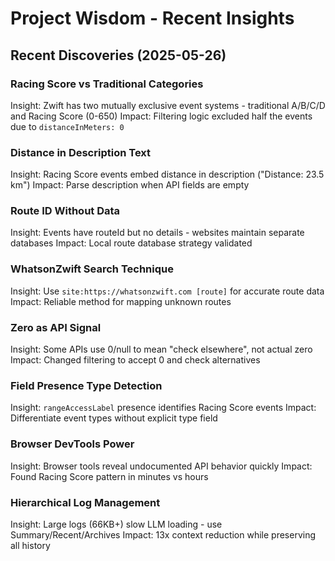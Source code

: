 # Project Wisdom - Recent Insights

## Recent Discoveries (2025-05-26)

### Racing Score vs Traditional Categories
Insight: Zwift has two mutually exclusive event systems - traditional A/B/C/D and Racing Score (0-650)
Impact: Filtering logic excluded half the events due to `distanceInMeters: 0`

### Distance in Description Text
Insight: Racing Score events embed distance in description ("Distance: 23.5 km")
Impact: Parse description when API fields are empty

### Route ID Without Data
Insight: Events have routeId but no details - websites maintain separate databases
Impact: Local route database strategy validated

### WhatsonZwift Search Technique
Insight: Use `site:https://whatsonzwift.com [route]` for accurate route data
Impact: Reliable method for mapping unknown routes

### Zero as API Signal
Insight: Some APIs use 0/null to mean "check elsewhere", not actual zero
Impact: Changed filtering to accept 0 and check alternatives

### Field Presence Type Detection
Insight: `rangeAccessLabel` presence identifies Racing Score events
Impact: Differentiate event types without explicit type field

### Browser DevTools Power
Insight: Browser tools reveal undocumented API behavior quickly
Impact: Found Racing Score pattern in minutes vs hours

### Hierarchical Log Management
Insight: Large logs (66KB+) slow LLM loading - use Summary/Recent/Archives
Impact: 13x context reduction while preserving all history